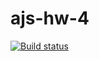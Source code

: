 # ajs-hw-4
[![Build status](https://ci.appveyor.com/api/projects/status/m5w51agycm4h3hge?svg=true)](https://ci.appveyor.com/project/Ibragim066/unit-test-1)